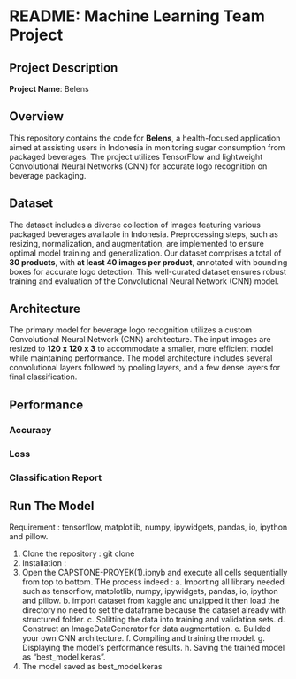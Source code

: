# README: Machine Learning Team Project

## Project Description
**Project Name**: Belens 

## Overview
This repository contains the code for **Belens**, a health-focused application aimed at assisting users in Indonesia in monitoring sugar consumption from packaged beverages. The project utilizes TensorFlow and lightweight Convolutional Neural Networks (CNN) for accurate logo recognition on beverage packaging.

## Dataset
The dataset includes a diverse collection of images featuring various packaged beverages available in Indonesia. Preprocessing steps, such as resizing, normalization, and augmentation, are implemented to ensure optimal model training and generalization.
Our dataset comprises a total of **30 products**, with **at least 40 images per product**, annotated with bounding boxes for accurate logo detection. This well-curated dataset ensures robust training and evaluation of the Convolutional Neural Network (CNN) model.

## Architecture
The primary model for beverage logo recognition utilizes a custom Convolutional Neural Network (CNN) architecture. The input images are resized to **120 x 120 x 3** to accommodate a smaller, more efficient model while maintaining performance. The model architecture includes several convolutional layers followed by pooling layers, and a few dense layers for final classification.

## Performance
### Accuracy
### Loss
### Classification Report

## Run The Model

Requirement  : tensorflow, matplotlib, numpy, ipywidgets, pandas, io, ipython and pillow.
1. Clone the repository :
   git clone 
2. Installation :
3. Open the CAPSTONE-PROYEK(1).ipnyb and execute all cells sequentially from top to bottom. THe process  indeed :
   a. Importing all library needed such as tensorflow, matplotlib, numpy, ipywidgets, pandas, io, ipython and pillow.
   b. import dataset from kaggle and unzipped it then load the directory no need to set the dataframe because the dataset already with structured folder.
   c. Splitting the data into training and validation sets.
   d. Construct an ImageDataGenerator for data augmentation.
   e. Builded your own CNN architecture.
   f. Compiling and training the model.
   g. Displaying the model’s performance results.
   h. Saving the trained model as “best_model.keras”.
4. The model saved as best_model.keras
   
